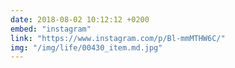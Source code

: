 ```yaml
---
date: 2018-08-02 10:12:12 +0200
embed: "instagram"
link: "https://www.instagram.com/p/Bl-mmMTHW6C/"
img: "/img/life/00430_item.md.jpg"
---
```

